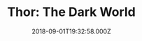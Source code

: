 ---
title: "Thor: The Dark World"
year: 2013
date: 2018-09-01T19:32:58.000Z
permalink: /almanac/movies/2018-09-01-thor-the-dark-world/index.html
rating: 3
---
